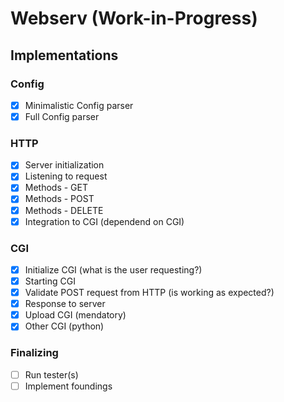 # Webserv (Work-in-Progress)

## Implementations

### Config

- [x] Minimalistic Config parser
- [x] Full Config parser

### HTTP
- [x] Server initialization
- [x] Listening to request
- [x] Methods - GET
- [x] Methods - POST
- [x] Methods - DELETE
- [x] Integration to CGI (dependend on CGI)

### CGI
- [x] Initialize CGI (what is the user requesting?)
- [x] Starting CGI
- [x] Validate POST request from HTTP (is working as expected?)
- [x] Response to server
- [x] Upload CGI (mendatory)
- [x] Other CGI (python)

### Finalizing
- [ ] Run tester(s)
- [ ] Implement foundings
